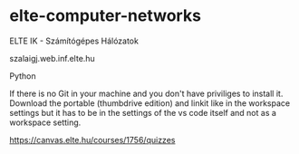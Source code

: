 # elte-computer-networks
ELTE IK - Számítógépes Hálózatok

szalaigj.web.inf.elte.hu

Python

If there is no Git in your machine and you don't have priviliges to install it. Download the portable (thumbdrive edition) and linkit like in the workspace settings but it has to be in the settings of the vs code itself and not as a workspace setting.

https://canvas.elte.hu/courses/1756/quizzes

